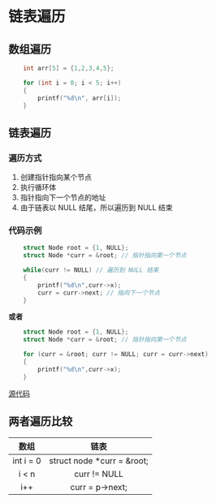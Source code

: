 # 链表遍历

## 数组遍历

```c
    int arr[5] = {1,2,3,4,5};

    for (int i = 0; i < 5; i++)
    {
        printf("%d\n", arr[i]);
    }
```

## 链表遍历

### 遍历方式

1. 创建指针指向某个节点
2. 执行循环体
3. 指针指向下一个节点的地址
4. 由于链表以 NULL 结尾，所以遍历到 NULL 结束


### 代码示例

```c
    struct Node root = {1, NULL};
    struct Node *curr = &root; // 指针指向第一个节点

    while(curr != NULL) // 遍历到 NULL 结束
    {
        printf("%d\n",curr->x);
        curr = curr->next; // 指向下一个节点
    }
```

**或者**

```c
    struct Node root = {1, NULL};
    struct Node *curr = &root; // 指针指向第一个节点

    for (curr = &root; curr != NULL; curr = curr->next)
    {
        printf("%d\n",curr->x);
    }
```

[源代码](链表遍历.c)

## 两者遍历比较

| 数组 | 链表 |
| :----: | :----: |
| int i = 0 | struct node *curr = &root; |
| i < n | curr != NULL |
| i++ | curr = p->next; |

